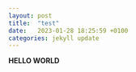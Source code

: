 ```yaml
---
layout: post
title:  "test"
date:   2023-01-28 18:25:59 +0100
categories: jekyll update
---
```

**HELLO WORLD**